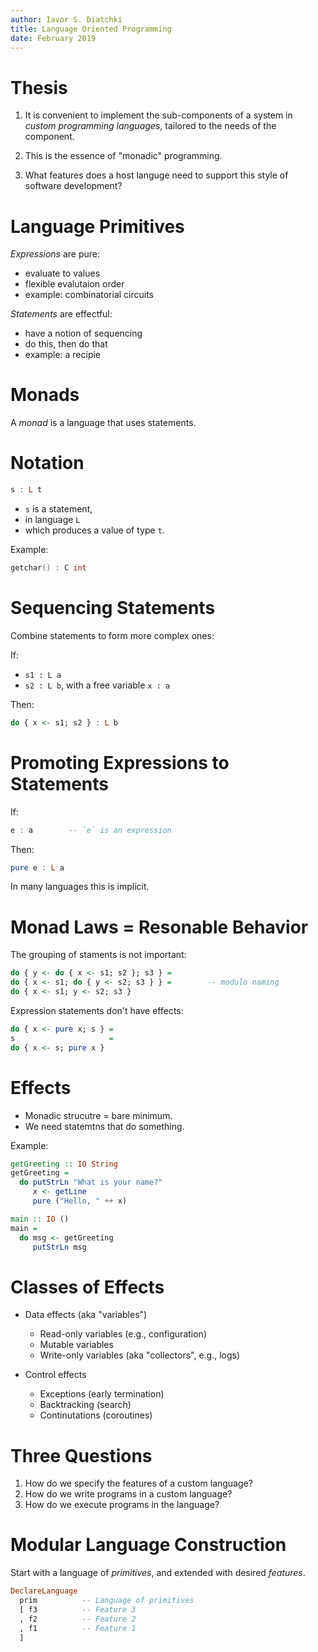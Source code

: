 ```yaml
---
author: Iavor S. Diatchki
title: Language Oriented Programming
date: February 2019
---
```


# Thesis

  1. It is convenient to implement the sub-components of a system in
    _custom programming languages_, tailored to the needs of the component.

  2. This is the essence of "monadic" programming.

  3. What features does a host languge
     need to support this style of software development?



# Language Primitives

_Expressions_ are pure:

  * evaluate to values
  * flexible evalutaion order
  * example: combinatorial circuits

_Statements_ are effectful:

  * have a notion of sequencing
  * do this, then do that
  * example: a recipie


# Monads

A _monad_ is a language that uses statements.


# Notation

```Haskell
s : L t
```

  * `s` is a statement,
  * in language `L`
  * which produces a value of type `t`.

Example:

```C
getchar() : C int
```


# Sequencing Statements

Combine statements to form more complex ones:

If:

  * `s1 : L a`
  * `s2 : L b`, with a free variable `x : a`

Then:

```Haskell
do { x <- s1; s2 } : L b
```


# Promoting Expressions to Statements


If:
```Haskell
e : a        -- `e` is an expression
```

Then:

```Haskell
pure e : L a
```

In many languages this is implicit.


# Monad Laws = Resonable Behavior

The grouping of staments is not important:

```haskell
do { y <- do { x <- s1; s2 }; s3 } =
do { x <- s1; do { y <- s2; s3 } } =        -- modulo naming
do { x <- s1; y <- s2; s3 }
```

Expression statements don't have effects:

```haskell
do { x <- pure x; s } =
s                     =
do { x <- s; pure x }
```


# Effects

  * Monadic strucutre = bare minimum.
  * We need statemtns that do something.

Example:

```haskell
getGreeting :: IO String
getGreeting =
  do putStrLn "What is your name?"
     x <- getLine
     pure ("Hello, " ++ x)

main :: IO ()
main =
  do msg <- getGreeting
     putStrLn msg
```

# Classes of Effects

  * Data effects (aka "variables")
      - Read-only variables (e.g., configuration)
      - Mutable variables
      - Write-only variables (aka "collectors", e.g., logs)

  * Control effects
      - Exceptions      (early termination)
      - Backtracking    (search)
      - Continutations  (coroutines)

# Three Questions

  1. How do we specify the features of a custom language?
  2. How do we write programs in a custom language?
  3. How do we execute programs in the language?


# Modular Language Construction

Start with a language of _primitives_, and extended with
desired _features_.

```Haskell
DeclareLanguage
  prim          -- Language of primitives
  [ f3          -- Feature 3
  , f2          -- Feature 2
  , f1          -- Feature 1
  ]
```



